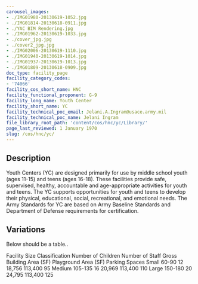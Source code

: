 ```yaml
---
carousel_images:
- ./IMG01980-20130619-1052.jpg
- ./IMG01814-20130618-0911.jpg
- ./YAC BIM Rendering.jpg
- ./IMG01962-20130619-1033.jpg
- ./cover_jpg.jpg
- ./cover2_jpg.jpg
- ./IMG02006-20130619-1110.jpg
- ./IMG01940-20130619-1014.jpg
- ./IMG01937-20130619-1013.jpg
- ./IMG01809-20130618-0909.jpg
doc_type: facility_page
facility_category_codes:
- '74066'
facility_cos_short_name: HNC
facility_functional_proponent: G-9
facility_long_name: Youth Center
facility_short_name: YC
facility_technical_poc_email: Jelani.A.Ingram@usace.army.mil
facility_technical_poc_name: Jelani Ingram
file_library_root_path: 'content/cos/hnc/yc/Library/'
page_last_reviewed: 1 January 1970
slug: /cos/hnc/yc/
---
```




## Description

Youth Centers (YC) are designed primarily for use by middle school youth (ages 11-15) and teens (ages 16-18). These facilities provide safe, supervised, healthy, accountable and age-appropriate activities for youth and teens. The YC supports opportunities for youth and teens to develop their physical, educational, social, recreational, and emotional needs. The Army Standards for YC are based on Army Baseline Standards and Department of Defense requirements for certification.

## Variations

Below should be a table..

Facility Size Classification Number of Children Number of Staff ​Gross Building Area (SF) ​Playground Area (SF) ​Parking Spaces
Small​ ​60-90 ​12 18,756 113,400 95
Medium​ 105-135 ​16 20,969 113,400 110
Large​ ​150-180 ​20 24,795 113,400 125
